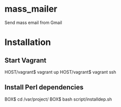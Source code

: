 # mass_mailer
Send mass email from Gmail

# Installation
## Start Vagrant
HOST/vagrant$ vagrant up
HOST/vagrant$ vagrant ssh

## Install Perl dependencies
BOX$ cd /var/project/
BOX$ bash script/installdep.sh
